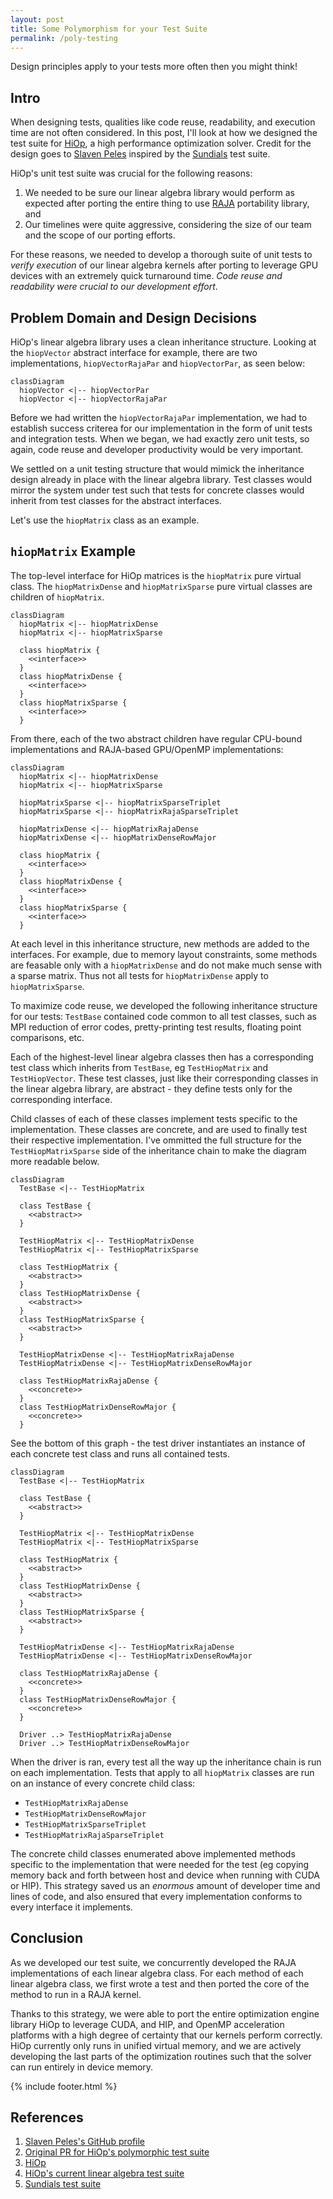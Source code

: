```yaml
---
layout: post
title: Some Polymorphism for your Test Suite
permalink: /poly-testing
---
```


Design principles apply to your tests more often then you might think!

## Intro

When designing tests, qualities like code reuse, readability, and execution time
are not often considered.
In this post, I'll look at how we designed the test suite for
[HiOp](https://github.com/LLNL/hiop), a high performance optimization solver.
Credit for the design goes to [Slaven Peles](https://www.linkedin.com/in/slavenpeles/)
inspired by the [Sundials](https://github.com/LLNL/sundials) test suite.

HiOp's unit test suite was crucial for the following reasons:

1. We needed to be sure our linear algebra library would perform as expected
  after porting the entire thing to use [RAJA](https://github.com/LLNL/RAJA)
  portability library, and
1. Our timelines were quite aggressive, considering the size of our team and
  the scope of our porting efforts.

For these reasons, we needed to develop a thorough suite of unit tests to
*verify execution* of our linear algebra kernels after porting to leverage GPU
devices with an extremely quick turnaround time.
*Code reuse and readability were crucial to our development effort*.

## Problem Domain and Design Decisions

HiOp's linear algebra library uses a clean inheritance structure.
Looking at the `hiopVector` abstract interface for example, there are two
implementations, `hiopVectorRajaPar` and `hiopVectorPar`, as seen below:

```mermaid!
classDiagram
  hiopVector <|-- hiopVectorPar
  hiopVector <|-- hiopVectorRajaPar
```

Before we had written the `hiopVectorRajaPar` implementation, we had to establish
success criterea for our implementation in the form of unit tests and integration
tests.
When we began, we had exactly zero unit tests, so again, code reuse and
developer productivity would be very important.

We settled on a unit testing structure that would mimick the inheritance
design already in place with the linear algebra library.
Test classes would mirror the system under test such that tests for concrete
classes would inherit from test classes for the abstract interfaces.

Let's use the `hiopMatrix` class as an example.

## `hiopMatrix` Example

The top-level interface for HiOp matrices is the `hiopMatrix` pure virtual class.
The `hiopMatrixDense` and `hiopMatrixSparse` pure virtual classes are children
of `hiopMatrix`.

```mermaid!
classDiagram
  hiopMatrix <|-- hiopMatrixDense
  hiopMatrix <|-- hiopMatrixSparse

  class hiopMatrix {
    <<interface>>
  }
  class hiopMatrixDense {
    <<interface>>
  }
  class hiopMatrixSparse {
    <<interface>>
  }
```

From there, each of the two abstract children have regular CPU-bound
implementations and RAJA-based GPU/OpenMP implementations:

```mermaid!
classDiagram
  hiopMatrix <|-- hiopMatrixDense
  hiopMatrix <|-- hiopMatrixSparse

  hiopMatrixSparse <|-- hiopMatrixSparseTriplet
  hiopMatrixSparse <|-- hiopMatrixRajaSparseTriplet

  hiopMatrixDense <|-- hiopMatrixRajaDense
  hiopMatrixDense <|-- hiopMatrixDenseRowMajor

  class hiopMatrix {
    <<interface>>
  }
  class hiopMatrixDense {
    <<interface>>
  }
  class hiopMatrixSparse {
    <<interface>>
  }
```

At each level in this inheritance structure, new methods are added to the interfaces.
For example, due to memory layout constraints, some methods are feasable only with a
`hiopMatrixDense` and do not make much sense with a sparse matrix.
Thus not all tests for `hiopMatrixDense` apply to `hiopMatrixSparse`.

To maximize code reuse, we developed the following inheritance structure for our tests:
`TestBase` contained code common to all test classes, such as MPI reduction of
error codes, pretty-printing test results, floating point comparisons, etc.

Each of the highest-level linear algebra classes then has a corresponding test
class which inherits from `TestBase`, eg `TestHiopMatrix` and `TestHiopVector`.
These test classes, just like their corresponding classes in the linear algebra
library, are abstract - they define tests only for the corresponding interface.

Child classes of each of these classes implement tests specific to the implementation.
These classes are concrete, and are used to finally test their respective implementation.
I've ommitted the full structure for the `TestHiopMatrixSparse` side of the
inheritance chain to make the diagram more readable below.

```mermaid!
classDiagram
  TestBase <|-- TestHiopMatrix

  class TestBase {
    <<abstract>>
  }

  TestHiopMatrix <|-- TestHiopMatrixDense
  TestHiopMatrix <|-- TestHiopMatrixSparse

  class TestHiopMatrix {
    <<abstract>>
  }
  class TestHiopMatrixDense {
    <<abstract>>
  }
  class TestHiopMatrixSparse {
    <<abstract>>
  }

  TestHiopMatrixDense <|-- TestHiopMatrixRajaDense
  TestHiopMatrixDense <|-- TestHiopMatrixDenseRowMajor

  class TestHiopMatrixRajaDense {
    <<concrete>>
  }
  class TestHiopMatrixDenseRowMajor {
    <<concrete>>
  }
```

See the bottom of this graph - the test driver instantiates an instance of
each concrete test class and runs all contained tests.

```mermaid!
classDiagram
  TestBase <|-- TestHiopMatrix

  class TestBase {
    <<abstract>>
  }

  TestHiopMatrix <|-- TestHiopMatrixDense
  TestHiopMatrix <|-- TestHiopMatrixSparse

  class TestHiopMatrix {
    <<abstract>>
  }
  class TestHiopMatrixDense {
    <<abstract>>
  }
  class TestHiopMatrixSparse {
    <<abstract>>
  }

  TestHiopMatrixDense <|-- TestHiopMatrixRajaDense
  TestHiopMatrixDense <|-- TestHiopMatrixDenseRowMajor

  class TestHiopMatrixRajaDense {
    <<concrete>>
  }
  class TestHiopMatrixDenseRowMajor {
    <<concrete>>
  }

  Driver ..> TestHiopMatrixRajaDense
  Driver ..> TestHiopMatrixDenseRowMajor
```

When the driver is ran, every test all the way up the inheritance chain is run
on each implementation.
Tests that apply to all `hiopMatrix` classes are run on an instance of every
concrete child class:

* `TestHiopMatrixRajaDense`
* `TestHiopMatrixDenseRowMajor`
* `TestHiopMatrixSparseTriplet`
* `TestHiopMatrixRajaSparseTriplet`

The concrete child classes enumerated above implemented methods specific to the
implementation that were needed for the test (eg copying memory back and forth
between host and device when running with CUDA or HIP).
This strategy saved us an *enormous* amount of developer time and lines of code,
and also ensured that every implementation conforms to every interface it implements.

## Conclusion

As we developed our test suite, we concurrently developed the RAJA
implementations of each linear algebra class.
For each method of each linear algebra class, we first wrote a test and then
ported the core of the method to run in a RAJA kernel.

Thanks to this strategy, we were able to port the entire optimization engine
library HiOp to leverage CUDA, and HIP, and OpenMP acceleration platforms with
a high degree of certainty that our kernels perform correctly.
HiOp currently only runs in unified virtual memory, and we are actively
developing the last parts of the optimization routines such that the solver can
run entirely in device memory.

{% include footer.html %}

## References

1. [Slaven Peles's GitHub profile](https://github.com/pelesh)
1. [Original PR for HiOp's polymorphic test suite](https://github.com/LLNL/hiop/pull/41)
1. [HiOp](https://github.com/LLNL/hiop)
1. [HiOp's current linear algebra test suite](https://github.com/LLNL/hiop/tree/master/tests/LinAlg)
1. [Sundials test suite](https://github.com/LLNL/sundials/tree/master/test/unit_tests/arkode)
